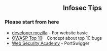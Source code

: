 <h2 align="center">Infosec Tips</h2>


### Please start from here
- [developer.mozilla](https://developer.mozilla.org/) - For website basic
- [OWASP Top 10](https://owasp.org/Top10/) - Concept about top 10 bugs
- [Web Security Academy](https://portswigger.net/web-security/all-materials) - PortSwigger













